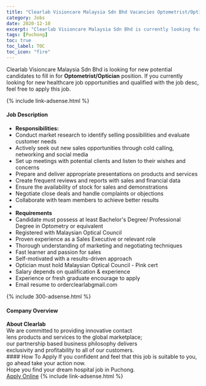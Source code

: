 ```yaml
---
title: "Clearlab Visioncare Malaysia Sdn Bhd Vacancies Optometrist/Optician" 
category: Jobs 
date: 2020-12-10 
excerpt: "Clearlab Visioncare Malaysia Sdn Bhd is currently looking for suitable person to fill in the Optometrist/Optician which positioned at Puchong" 
tags: [Puchong] 
toc: true 
toc_label: TOC 
toc_icon: "fire" 
--- 
```


<p>Clearlab Visioncare Malaysia Sdn Bhd is looking for new potential candidates to fill in for <b>Optometrist/Optician</b> position. If you currently looking for new healthcare job opportunities and qualified with the job desc, feel free to apply this job.
</p>{% include link-adsense.html %} 
<div><div><div><h4>Job Description</h4></div></div><div><div><span><div><ul><li><div><strong>Responsibilities:</strong></div></li><li>Conduct market research to identify selling possibilities and evaluate customer needs</li><li>Actively seek out new sales opportunities through cold calling, networking and social media</li><li>Set up meetings with potential clients and listen to their wishes and concerns</li><li>Prepare and deliver appropriate presentations on products and services</li><li>Create frequent reviews and reports with sales and financial data</li><li>Ensure the availability of stock for sales and demonstrations</li><li>Negotiate close deals and handle complaints or objections</li><li>Collaborate with team members to achieve better results</li><li>&#160;</li><li><strong>Requirements</strong></li><li>Candidate must possess at least Bachelor's Degree/ Professional Degree in Optometry or equivalent</li><li>Registered with Malaysian Optical Council</li><li>Proven experience as a Sales Executive or relevant role</li><li>Thorough understanding of marketing and negotiating techniques</li><li>Fast learner and passion for sales</li><li>Self-motivated with a results-driven approach</li><li>Optician must hold Malaysian Optical Council - Pink cert</li><li>Salary depends on qualification &amp; experience</li><li>Experience or fresh graduate encourage to apply</li><li>Email resume to orderclearlabgmail.com</li></ul></div></span></div></div></div> 
{% include 300-adsense.html %} 
<div><div><div><h4>Company Overview</h4></div></div><div><div><span><div><div>
<div><strong>About Clearlab</strong></div>
<div>We are committed to providing innovative contact</div>
<div>lens products and services to the global marketplace;</div>
<div>our partnership based business philosophy delivers</div>
<div>exclusivity and profitability to all of our customers.</div>
</div></div></span></div></div></div> 
#### How To Apply 
If you confident and feel that this job is suitable to you, go ahead take your action now. <br/> 
Hope you find your dream hospital job in Puchong. <br/> 
<a href="https://www.jobstreet.com.my/en/job/optometrist-optician-4439372?jobId=jobstreet-my-job-4439372&sectionRank=14&token=0~a13a66ca-bc96-4e50-9bfd-26f327fbd250&fr=SRP%20View%20In%20New%20Ta" class="btn btn--warning" target="_blank" rel="nofollow noopenner">Apply Online</a> 
{% include link-adsense.html %} 